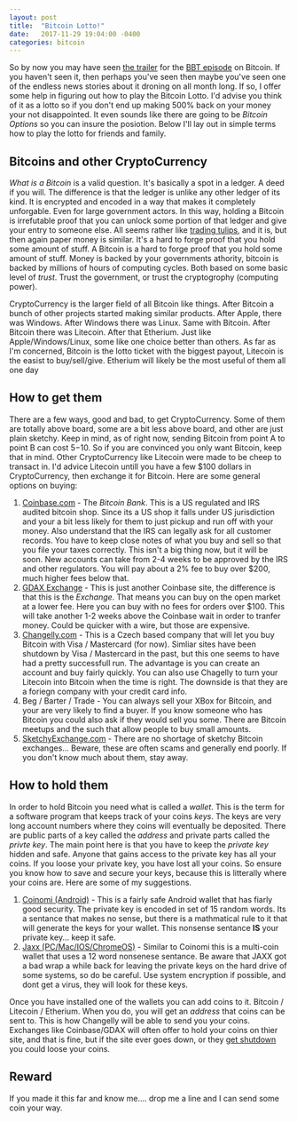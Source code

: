 ```yaml
---
layout: post
title:  "Bitcoin Lotto!"
date:   2017-11-29 19:04:00 -0400
categories: bitcoin
---
```

So by now you may have seen [the trailer](https://youtu.be/tr3KLCDAlnU) for the [BBT episode](http://www.cbs.com/shows/big_bang_theory/video/) on Bitcoin.  If you haven't seen it, then perhaps you've seen then maybe you've seen one of the endless news stories about it droning on all month long.  If so, I offer some help in figuring out how to play the Bitcoin Lotto.  I'd advise you think of it as a lotto so if you don't end up making 500% back on your money your not disappointed.  It even sounds like there are going to be *Bitcoin Options* so you can insure the posiotion.  Below I'll lay out in simple terms how to play the lotto for friends and family.

## Bitcoins and other CryptoCurrency
*What is a Bitcoin* is a valid question.  It's basically a spot in a ledger.  A deed if you will.  The difference is that the ledger is unlike any other ledger of its kind.  It is encrypted and encoded in a way that makes it completely unforgable.  Even for large government actors.  In this way, holding a Bitcoin is irrefutable proof that you can unlock some portion of that ledger and give your entry to someone else.  All seems rather like [trading tulips](https://youtu.be/CWu7lIpNvCs), and it is, but then again paper money is similar.  It's a hard to forge proof that you hold some amount of stuff.  A Bitcoin is a hard to forge proof that you hold some amount of stuff.  Money is backed by your governments athority, bitcoin is backed by millions of hours of computing cycles.  Both based on some basic level of *trust*.  Trust the government, or trust the cryptogrophy (computing power).

CryptoCurrency is the larger field of all Bitcoin like things.  After Bitcoin a bunch of other projects started making similar products.  After Apple, there was Windows.  After Windows there was Linux.  Same with Bitcoin.  After Bitcoin there was Litecoin.  After that Etherium.  Just like Apple/Windows/Linux, some like one choice better than others.  As far as I'm concerned, Bitcoin is the lotto ticket with the biggest payout, Litecoin is the easist to buy/sell/give.  Etherium will likely be the most useful of them all one day

## How to get them
There are a few ways, good and bad, to get CryptoCurrency.  Some of them are totally above board, some are a bit less above board, and other are just plain sketchy.  Keep in mind, as of right now, sending Bitcoin from point A to point B can cost $5-$10.  So if you are convinced you only want Bitcoin, keep that in mind.  Other CryptoCurrency like Litecoin were made to be cheep to transact in.  I'd advice Litecoin untill you have a few $100 dollars in CryptoCurrency, then exchange it for Bitcoin.  Here are some general options on buying:

1. [Coinbase.com](https://www.coinbase.com/dashboard) - The *Bitcoin Bank*.  This is a US regulated and IRS audited bitcoin shop.  Since its a US shop it falls under US jurisdiction and your a bit less likely for them to just pickup and run off with your money.  Also understand that the IRS can legally ask for all customer records.  You have to keep close notes of what you buy and sell so that you file your taxes correctly.  This isn't a big thing now, but it will be soon.  New accounts can take from 2-4 weeks to be approved by the IRS and other regulators.  You will pay about a 2% fee to buy over $200, much higher fees below that.
2. [GDAX Exchange](https://www.gdax.com/) - This is just another Coinbase site, the difference is that this is the *Exchange*.  That means you can buy on the open market at a lower fee.  Here you can buy with no fees for orders over $100.  This will take another 1-2 weeks above the Coinbase wait in order to tranfer money.  Could be quicker with a wire, but those are expensive.
3. [Changelly.com](https://changelly.com/) - This is a Czech based company that will let you buy Bitcoin with Visa / Mastercard (for now).  Simliar sites have been shutdown by Visa / Mastercard in the past, but this one seems to have had a pretty successfull run.  The advantage is you can create an account and buy fairly quickly.  You can also use Chagelly to turn your Litecoin into Bitcoin when the time is right.  The downside is that they are a foriegn company with your credit card info.
4. Beg / Barter / Trade - You can always sell your XBox for Bitcoin, and your are very likely to find a buyer.  If you know someone who has Bitcoin you could also ask if they would sell you some.  There are Bitcoin meetups and the such that allow people to buy small amounts.
5. [SketchyExchange.com](https://btc-e.com/) - There are no shortage of sketchy Bitcoin exchanges... Beware, these are often scams and generally end poorly.  If you don't know much about them, stay away.

## How to hold them
In order to hold Bitcoin you need what is called a *wallet*.  This is the term for a software program that keeps track of your coins *keys*.  The keys are very long account numbers where they coins will eventually be deposited.  There are public parts of a key called the *address* and private parts called the *privte key*.  The main point here is that you have to keep the *private key* hidden and safe.  Anyone that gains access to the private key has all your coins.  If you loose your private key, you have lost all your coins.  So ensure you know how to save and secure your keys, because this is litterally where your coins are.  Here are some of my suggestions.

1. [Coinomi (Android)](https://coinomi.com/) - This is a fairly safe Android wallet that has fiarly good security.  The private key is encoded in set of 15 random words.  Its a sentance that makes no sense, but there is a mathmatical rule to it that will generate the keys for your wallet.  This nonsense sentance **IS** your private key... keep it safe.
2. [Jaxx (PC/Mac/IOS/ChromeOS)](https://jaxx.io/) - Similar to Coinomi this is a multi-coin wallet that uses a 12 word nonsenese sentance.  Be aware that JAXX got a bad wrap a while back for leaving the private keys on the hard drive of some systems, so do be careful.  Use system encryption if possible, and dont get a virus, they will look for these keys.

Once you have installed one of the wallets you can add coins to it.  Bitcoin / Litecoin / Etherium.  When you do, you will get an *address* that coins can be sent to.  This is how Changelly will be able to send you your coins.  Exchanges like Coinbase/GDAX will often offer to hold your coins on thier site, and that is fine, but if the site ever goes down, or they [get shutdown](https://btc-e.com/) you could loose your coins.

## Reward

If you made it this far and know me.... drop me a line and I can send some coin your way.
